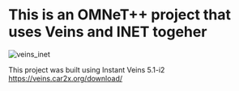 # This is an OMNeT++ project that uses Veins and INET togeher

![veins_inet](https://user-images.githubusercontent.com/22214754/135736530-4ca9e4b6-2eca-48b7-8767-83fea7fd1099.gif)

This project was built using Instant Veins 5.1-i2
https://veins.car2x.org/download/

